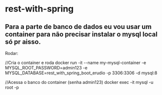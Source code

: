 # rest-with-spring


## Para a parte de banco de dados eu vou usar um container para não precisar instalar o mysql local só pr aisso.
Rodar:

//Cria o container e roda
docker run -it --name my-mysql-container -e MYSQL_ROOT_PASSWORD=admin123 -e MYSQL_DATABASE=rest_with_spring_boot_erudio -p 3306:3306 -d mysql:8

//Acessa o banco do container (senha admin123)
docker exec -it <ConatinerId> mysql -u root -p